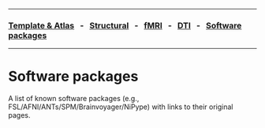 
---

### [Template & Atlas](templates_and_atlases) &nbsp;  - &nbsp;  [Structural](pipeline_structural) &nbsp;  - &nbsp;  [fMRI](pipeline_fmri) &nbsp;  - &nbsp;  [DTI](pipeline_dti) &nbsp;  - &nbsp;  [Software packages](software_packages)   

---    

# Software packages

A list of known software packages (e.g., FSL/AFNI/ANTs/SPM/Brainvoyager/NiPype) with links to their original pages.
